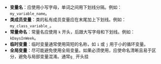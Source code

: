 - **变量名**：应使用小写字母，单词之间用下划线分隔。例如：`my_variable_name`。
- **类成员变量**：类的私有成员变量应在末尾加上下划线。例如：`my_class_variable_`。
- **常量命名**：常量名应使用 `k` 开头，后跟大写字母和下划线。例如：`kDaysInWeek`。
- **临时变量**：临时变量通常使用简短的名称，如 `i` 或 `j` 用于小的循环变量。
- **全局变量**：尽可能避免使用全局变量。如果必须使用，应使命名清晰且易于区分，避免与局部变量混淆。通常`g_` 开头挂
